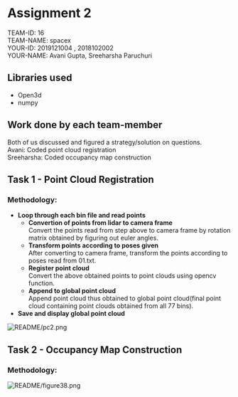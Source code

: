 # Assignment 2


TEAM-ID: 16 <br>
TEAM-NAME: spacex  <br>
YOUR-ID: 2019121004 , 2018102002  <br>
YOUR-NAME: Avani Gupta, Sreeharsha Paruchuri  <br> 

## Libraries used
* Open3d
* numpy

## Work done by each team-member
Both of us discussed and figured a strategy/solution on questions.  <br>
Avani: Coded point cloud registration <br>
Sreeharsha: Coded occupancy map construction <br>

## Task 1 - Point Cloud Registration

### Methodology:
* **Loop through each bin file and read points** <br>
  * **Convertion of points from lidar to camera frame** <br>
Convert the points read from step above to camera frame by rotation matrix obtained by figuring out euler angles. 
  * **Transform points according to poses given** <br>
After converting to camera frame, transform the points according to poses read from 01.txt.
  * **Register point cloud** <br>
Convert the above obtained points to point clouds using opencv function.
  * **Append to global point cloud** <br>
Append point cloud thus obtained to global point cloud(final point cloud containing point clouds obtained from all 77 bins).
* **Save and display global point cloud** 


![README/pc2.png](REPORT/t1.png)


## Task 2 -  Occupancy Map Construction

### Methodology:


![README/figure38.png](REPORT/t2.png)


